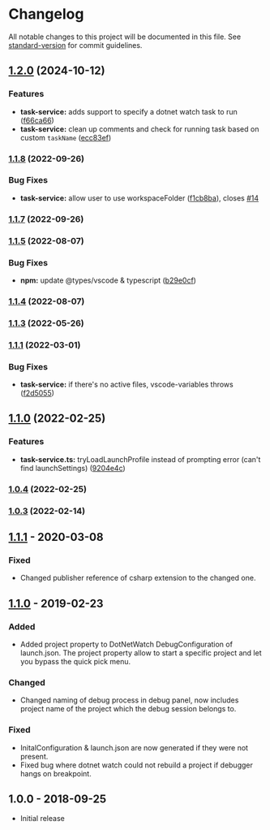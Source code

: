 # Changelog

All notable changes to this project will be documented in this file. See [standard-version](https://github.com/conventional-changelog/standard-version) for commit guidelines.

## [1.2.0](https://github.com/murugaratham/vscode-dotnet-watch/compare/v1.1.8...v1.2.0) (2024-10-12)


### Features

* **task-service:** adds support to specify a dotnet watch task to run ([f66ca66](https://github.com/murugaratham/vscode-dotnet-watch/commit/f66ca6604a820554ac5c9485fc5c9b148ddbce58))
* **task-service:** clean up comments and check for running task based on custom `taskName` ([ecc83ef](https://github.com/murugaratham/vscode-dotnet-watch/commit/ecc83ef2543bfecdec6935719090aa23b4af4e57))

### [1.1.8](https://github.com/murugaratham/vscode-dotnet-watch/compare/v1.1.6...v1.1.8) (2022-09-26)


### Bug Fixes

* **task-service:** allow user to use workspaceFolder ([f1cb8ba](https://github.com/murugaratham/vscode-dotnet-watch/commit/f1cb8ba55877bcf36da1470393639191e4c71694)), closes [#14](https://github.com/murugaratham/vscode-dotnet-watch/issues/14)

### [1.1.7](https://github.com/murugaratham/vscode-dotnet-watch/compare/v1.1.6...v1.1.7) (2022-09-26)

### [1.1.5](https://github.com/murugaratham/vscode-dotnet-watch/compare/v1.1.4...v1.1.5) (2022-08-07)


### Bug Fixes

* **npm:** update @types/vscode & typescript ([b29e0cf](https://github.com/murugaratham/vscode-dotnet-watch/commit/b29e0cf62ae1d2ab7b5ae1abf624654d994fddf3))

### [1.1.4](https://github.com/murugaratham/vscode-dotnet-watch/compare/v1.1.3...v1.1.4) (2022-08-07)

### [1.1.3](https://github.com/murugaratham/vscode-dotnet-watch/compare/v1.1.2...v1.1.3) (2022-05-26)

### [1.1.1](https://github.com/murugaratham/vscode-dotnet-watch/compare/v1.1.0...v1.1.1) (2022-03-01)


### Bug Fixes

* **task-service:** if there's no active files, vscode-variables throws ([f2d5055](https://github.com/murugaratham/vscode-dotnet-watch/commit/f2d50552b28a19b799bd03ac8240c58929eac911))

## [1.1.0](https://github.com/murugaratham/vscode-dotnet-watch/compare/v1.0.4...v1.1.0) (2022-02-25)


### Features

* **task-service.ts:** tryLoadLaunchProfile instead of prompting error (can't find launchSettings) ([9204e4c](https://github.com/murugaratham/vscode-dotnet-watch/commit/9204e4c9a085dbbabb67869a4472e72f66901aa3))

### [1.0.4](https://github.com/murugaratham/vscode-dotnet-watch/compare/v1.0.2...v1.0.4) (2022-02-25)

### [1.0.3](https://github.com/murugaratham/vscode-dotnet-watch/compare/v1.0.1...v1.0.3) (2022-02-14)

## [1.1.1] - 2020-03-08

### Fixed

- Changed publisher reference of csharp extension to the changed one.

## [1.1.0] - 2019-02-23

### Added

- Added project property to DotNetWatch DebugConfiguration of launch.json. The project property allow to start a specific project and let you bypass the quick pick menu.

### Changed

- Changed naming of debug process in debug panel, now includes project name of the project which the debug session belongs to.

### Fixed

- InitalConfiguration & launch.json are now generated if they were not present.
- Fixed bug where dotnet watch could not rebuild a project if debugger hangs on breakpoint.

## 1.0.0 - 2018-09-25

- Initial release

[unreleased]: https://gitlab.com/dennismaxjung/vscode-dotnet-auto-attach/compare/v1.1.1...develop
[1.1.0]: https://gitlab.com/dennismaxjung/vscode-dotnet-auto-attach/compare/v1.0.0...v1.1.0
[1.1.1]: https://gitlab.com/dennismaxjung/vscode-dotnet-auto-attach/compare/v1.1.0...v1.1.1
